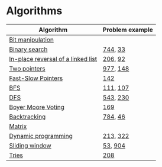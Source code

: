 # Algorithms
| Algorithm  | Problem example  |
|---|---|
| [Bit manipulation](#)  |  |
| [Binary search](https://github.com/Protonko/Algorithms/blob/master/algorithms/binary-search.md)  | [744](https://leetcode.com/problems/find-smallest-letter-greater-than-target/), [33](https://leetcode.com/problems/search-in-rotated-sorted-array/)  |
| [In-place reversal of a linked list](https://github.com/Protonko/Algorithms/blob/master/algorithms/in-place-reversal-of-a-linked-list.md)  | [206](https://leetcode.com/problems/reverse-linked-list/), [92](https://leetcode.com/problems/reverse-linked-list-ii/) |
| [Two pointers](https://github.com/Protonko/Algorithms/blob/master/algorithms/two-pointers.md)  | [977](https://leetcode.com/problems/squares-of-a-sorted-array/), [148](https://leetcode.com/problems/sort-list/)  |
| [Fast-Slow Pointers](https://github.com/Protonko/Algorithms/blob/master/algorithms/fast-slow-pointers.md)  | [142](https://leetcode.com/problems/linked-list-cycle-ii/description/)  |
| [BFS](https://github.com/Protonko/Algorithms/blob/master/algorithms/bfs.md)  | [111](https://leetcode.com/problems/minimum-depth-of-binary-tree/), [107](https://leetcode.com/problems/binary-tree-level-order-traversal-ii/) |
| [DFS](https://github.com/Protonko/Algorithms/blob/master/algorithms/dfs.md)  | [543](https://leetcode.com/problems/diameter-of-binary-tree/), [230](https://leetcode.com/problems/kth-smallest-element-in-a-bst/description/)  |
| [Boyer Moore Voting](https://github.com/Protonko/Algorithms/blob/master/algorithms/boyer-moore-voting.md)  | [169](https://leetcode.com/problems/majority-element/)  |
| [Backtracking](https://github.com/Protonko/Algorithms/blob/master/algorithms/backtracking.md)  | [784](https://leetcode.com/problems/letter-case-permutation/), [46](https://leetcode.com/problems/permutations/)  |
| [Matrix](#)  |  |
| [Dynamic programming](https://github.com/Protonko/Algorithms/blob/master/algorithms/dynamic-programming.md)  | [213](https://leetcode.com/problems/house-robber-ii/), [322](https://leetcode.com/problems/coin-change/)  |
| [Sliding window](https://github.com/Protonko/Algorithms/blob/master/algorithms/sliding-window.md)  | [53](https://leetcode.com/problems/maximum-subarray/), [904](https://leetcode.com/problems/fruit-into-baskets/) |
| [Tries](https://leetcode.com/problems/implement-trie-prefix-tree/editorial/) | [208](https://leetcode.com/problems/implement-trie-prefix-tree/) |
